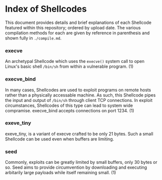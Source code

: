 # Index of Shellcodes

This document provides details and brief explanations of each Shellcode featured within this repository; ordered by upload date. 
The various compilation methods for each are given by reference in parenthesis and shown fully in `./compile.md`.

### execve
An archetypal Shellcode which uses the `execve()` system call to open Linux's basic shell `/bin/sh` from within a vulnerable program. (1)

### execve_bind

In many cases, Shellcodes are used to exploit programs on remote hosts rather than a physically accessable machine. As such, this Shellcode pipes the input and output of `/bin/sh` through client TCP connections. In exploit circumstances, Shellcodes of this type can lead to system wide compramise. execve_bind accepts connections on port 1234. (1)

### exeve_tiny

exeve_tiny, is a variant of execve crafted to be only 21 bytes. Such a small Shellcode can be used even when buffers are limiting.

### seed

Commonly, exploits can be greatly limited by small buffers, only 30 bytes or so. Seed aims to provide circumvention by downloading and executing arbitarily large payloads while itself remaining small. (1)
